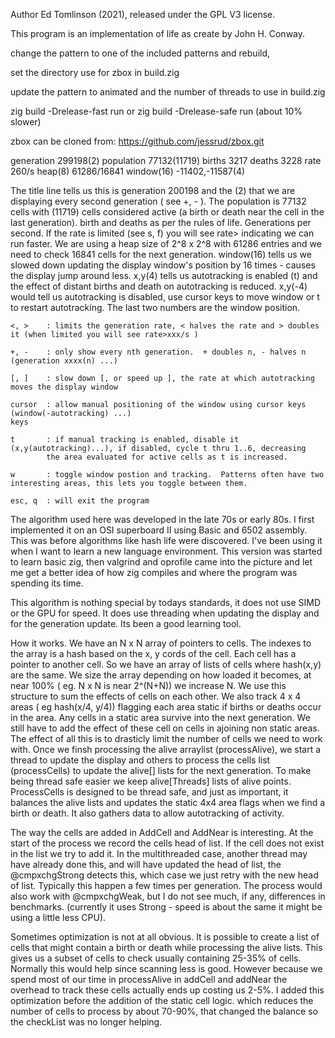 Author Ed Tomlinson (2021), released under the GPL V3 license.

This program is an implementation of life as create by John H. Conway.  

change the pattern to one of the included patterns and rebuild, 

set the directory use for zbox in build.zig

update the pattern to animated and the number of threads to use in build.zig

zig build -Drelease-fast run
or
zig build -Drelease-safe run (about 10% slower)

zbox can be cloned from: https://github.com/jessrud/zbox.git

generation 299198(2) population 77132(11719) births 3217 deaths 3228 rate 260/s  heap(8) 61286/16841  window(16) -11402,-11587(4)

The title line tells us this is generation 200198 and the (2) that we are displaying every second generation ( see +, - ).
The population is 77132 cells with (11719) cells considered active (a birth or death near the cell in the last generation).
birth and deaths as per the rules of life.
Generations per second.  If the rate is limited (see s, f) you will see rate> indicating we can run faster.
We are using a heap size of 2^8 x 2^8 with 61286 entries and we need to check 16841 cells for the next generation.
window(16) tells us we slowed down updating the display window's position by 16 times - causes the display jump around less.
x,y(4) tells us autotracking is enabled (t) and the effect of distant births and death on autotracking is reduced.
x,y(-4) would tell us autotracking is disabled, use cursor keys to move window or t to restart autotracking.
The last two numbers are the window position.

    <, >    : limits the generation rate, < halves the rate and > doubles it (when limited you will see rate>xxx/s )

    +, -    : only show every nth generation.  + doubles n, - halves n (generation xxxx(n) ...)

    [, ]    : slow down [, or speed up ], the rate at which autotracking moves the display window

    cursor  : allow manual positioning of the window using cursor keys (window(-autotracking) ...)
    keys

    t       : if manual tracking is enabled, disable it (x,y(autotracking)...), if disabled, cycle t thru 1..6, decreasing 
            the area evaluated for active cells as t is increased.

    w       : toggle window postion and tracking.  Patterns often have two interesting areas, this lets you toggle between them.

    esc, q  : will exit the program

The algorithm used here was developed in the late 70s or early 80s.  I first implemented it on an OSI superboard II using 
Basic and 6502 assembly.  This was before algorithms like hash life were discovered.  I've been using it when I want to learn a 
new language environment.  This version was started to learn basic zig, then valgrind and oprofile came into the picture and let 
me get a better idea of how zig compiles and where the program was spending its time.

This algorithm is nothing special by todays standards, it does not use SIMD or the GPU for speed.  It does use threading when
updating the display and for the generation update.  Its been a good learning tool.

How it works.  We have an N x N array of pointers to cells.  The indexes to the array is a hash based on the x, y cords of the cell.
Each cell has a pointer to another cell.  So we have an array of lists of cells where hash(x,y) are the same.  We size the array
depending on how loaded it becomes, at near 100% ( eg. N x N is near 2^(N+N)) we increase N.  We use this structure to sum the 
effects of cells on each other.  We also track 4 x 4 areas ( eg hash(x/4, y/4)) flagging each area static if births or deaths occur 
in the area.  Any cells in a static area survive into the next generation.  We still have to add the effect of these cell on cells 
in ajoining non static areas.  The effect of all this is to drasticly limit the number of cells we need to work with.  Once we finsh 
processing the alive arraylist (processAlive), we start a thread to update the display and others to process the cells list 
(processCells) to update the alive[] lists for the next generation.  To make being thread safe easier we keep alive[Threads] lists
of alive points.  ProcessCells is designed to be thread safe, and just as important, it balances the alive lists and updates the 
static 4x4 area flags when we find a birth or death.  It also gathers data to allow autotracking of activity. 

The way the cells are added in AddCell and AddNear is interesting.  At the start of the process we record the cells head of list.
If the cell does not exist in the list we try to add it.  In the multithreaded case, another thread may have already done this, 
and will have updated the head of list,  the @cmpxchgStrong detects this, which case we just retry with the new head of list.
Typically this happen a few times per generation.  The process would also work with @cmpxchgWeak, but I do not see much, if any,
differences in benchmarks.  (currently it uses Strong - speed is about the same it might be using a little less CPU).

Sometimes optimization is not at all obvious.  It is possible to create a list of cells that might contain a birth or death while
processing the alive lists.  This gives us a subset of cells to check usually containing 25-35% of cells.  Normally this would 
help since scanning less is good.  However because we spend most of our time in processAlive in addCell and addNear the overhead 
to track these cells actually ends up costing us 2-5%.  I added this optimization before the addition of the static cell logic.
which reduces the number of cells to process by about 70-90%, that changed the balance so the checkList was no longer helping.
